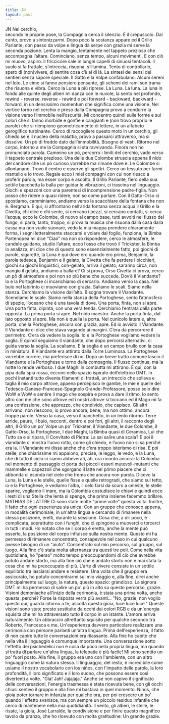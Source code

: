 ```yaml
---
title: JN
layout: post
---
```

JN
Nel cerchio,  
secondo le proprie pose, la Compagnia cerca il silenzio. 
È il crepuscolo. 
Dal canto, provo a sintonizzarmi. 
Dopo poco la sostanza appare ed il Grillo Parlante, con passo da volpe e lingua da serpe con grazia mi  serve la seconda pozione. Lenta la mangio, lentamente nel tappeto prezioso che accompagna l’altare. 
Cominciano, senza tempo, alcuni movimenti. 
E con ciò mi muovo, aspiro. 
Il friccicore sale in lunghi capelli di sinuosi tentacoli. 
Il suolo si fa frattale, s’intreccia, risuona, s’illumina. 
Tento di controllarlo, spero di (non)vivere, di sentire cosa c’è al di là. 
La sintesi dei sensi dei sentieri senza sapore speciale. 
Il Gatto e la Volpe confabulano. 
Alcuni sereni nel loto. 
Le cime si fanno pensiero pensante, gli schemi dei rami son trama che risuona e vibra. 
Cerco la Luna a più riprese. La Luna. La luna. La luna in fondo alle quinte degli alberi mi danza con le  nuvole, la sento nel profondo, rewind - reverse, reverse - rewind e poi forward - backward, backward -  forward, in un densissimo momentum che significa come una visione. 
Nel vortice torno nel cerchio e preso dalla Compagnia provo a condurre la visione verso l’immobile  nell’oscurità. Mi concentro quindi sulle forme e sui colori che si fanno morbide e gonfie e cangianti e (non trovo proprio le parole) che si riempiono geometricamente di lettere, in un alfabeto geroglifico  turbinante. Cerco di raccogliere questo moto in un cerchio, gli chiedo se è il nucleo della malattia, provo a passarci attraverso, ma si dissolve. 
Un pò di freddo dato dall’immobilità. Bisogno di vesti. Ritorno nel corpo, intorno a me la Compagnia si  sta ravvivando. Finora non ho pronunciato parola. Cammino un pò, percorro i limiti del cerchio, vado  verso il tappeto centrale prezioso. 
Una delle due Colombe struscia appena il nido del candore che un pò curioso vorrebbe ma rimane dove  è. Le Colombe si allontanano. 
Trovo il centro e osservo gli spettri. Cerco un tessuto per farmi mantello e lo trovo. Regale ecco i miei  compagni con cui non riesco a proferir parola, ma esser corpo e ascolto. Il Grillo Parlante, fiero della sua  sottile bacchetta la balla per guidar le vibrazioni, ci trascina nel linguaggio. Giochi e spezzoni con una  parentesi di incomprensione padre-figlia. Non posso che ridere o quasi ridere, non so come parlare. Con  il Gatto-Orso ci spostiamo, camminiamo, andiamo verso la scacchiare della fontana che non è. Bergman.  E qui, si affrontano nell’arida fontana senza acqua il Grillo e la Civetta, chi dice e chi sente, si cercano i  pezzi, si cercano contatti, si cerca l’acqua, ecco le Colombe, di nuovo al campo base, tutti avvolti nel flusso del fungo, si parla, tanto, troppo, si prova la musica che risuona dalla casa dalla cassa ma non vuole  suonare, vedo la mia mappa prendere chiaramente forma, i segni letteralmente staccarsi e volare dal  foglio, funziona, la Bimba Partenopea mi dice “Ciao” ma non so rispondere, cerco le atmosfere, le candele
guidano, studio l’altare, ecco l’osso che trovò il Trickster, la Bimba lo analizza, mi dice che di questo sono  essenzialmente fatto, poi giochi di parole, sigarette, la Luna è qui dove ero quando ero prima, Benjamin,  la parola tedesca, Benjamin e il gelato, la Civetta che fa perdere i bicchieri, giochi su giochi linguistici,  con-gelato, arriva il gelato, saranno circa, non mangio il gelato, andiamo a ballare? Ci si prova, Orso Civetta ci prova, cerco un pò di atmosfere e poi non so più bene che succede. 
Dov’è il Viandante? 
Io e la Portoghese ci incarichiamo di cercarlo. 
Andiamo verso la casa. Nel buio nel labirinto ci muoviamo con grazia. Saliamo le scali. Siamo nella stanza. Cerchiamo la visione dall’alto. Bisogna trovare il Viandante. Scendiamo le scale. Siamo nella stanza della  Portoghese, sento l’atmosfera di spezie, l’oceano che è una tavola di dove. Una porta, finta, non si apre.  Una porta finta, dipinta, con una vera tenda. Cerchiamo l’entrata dalla parte opposta. La prima porta si  apre. Nel nido maestro. Anche la porta finta, dal lato opposto si apre. Ma non è quella la porta. Nel  cunicolo laterale, altra porta, che la Portoghese, ancora con grazia, apre. Ed io avvisto il Viandante. 
Il Viandante ci dice che stava vagando ai margini. C’era da percorrere il perimetro. C’era da vedere la  soglia. Io e la Portoghese vogliamo vedere la soglia. E quindi seguiamo il viandante, che dopo percorsi  alternativi, ci guida verso la soglia. La scaliamo. E la soglia è un campo brullo con la casa in miniatura, Il  Viandante era attirato dalla Torre Luminosa. La Portoghese vorrebbe correre, ma preferisce di no. Dopo  un breve tratto comune lascio il Viandante e la Portoghese e torno dalla compagnia. 
Il flusso continua, ma la notte lo rende verboso. 
I due Maghi in combutta mi attirano. E qui, con la pipa dalla spia rossa, eccomi nello spazio ispirato  dell’elettrico DMT. In pochi instanti tutto diventa filamenti di frattali, un intreccio che solleva e taglia il mio corpo altrove, appena percepisco le gambe, le mie e quelle del Tedesco-Danese-Francese-Spagnolo Grande-Professore, posso solo dire WoW e WoW e sentire il mago che sospira e prova a dare il ritmo, lo  sento altro con me che sono altrove ed i nostri altrove si toccano ed il Mago mi fa una confessione, che  apprezzo, che condivido, che capisco. 
Gli altri arrivano, non riescono, io provo ancora, bene, ma non ottimo, ancora troppe parole. 
Verso la casa, 
verso il banchetto, 
in un lento ritorno. 
Terre arride, 
paure, 
il buio, 
racconti,
dentro e poi fori, 
gli altri, 
il racconto degli altri, 
Il Grillo un po’ Volpe un po’ Trickster, il Viandante, le due Colombe, il Gatto-Orso, la Portoghese, I due  Maghi, la Bimba quasi di Ceramica, Lui che Tutto sa e si ripara, Il Convitato di Pietra: 
La sai salire una scala? 
E poi il viandante ci mostra l’uovo rotto, come gli chiedo, e l’uovo non si sa perché era la. Il Viandante mi  disse anche che c’era troppo isterismo di risa. 
E poi stelle, che chiarissime mi appaiono, precise, le leggo, le vedo, e la Luna, che di tutto il ciclo ci siamo  abbeverati, ah, ora ricordo ancora: la Colomba nel momento di passaggio ci porta dei piccoli esseri  mutevoli-mutanti che mammelle e capezzoli che sgorgano il latte nel primo piacere che ci abbonda ci  esonda nel cielo che trema che ancora non parola. 
Dicevo la Luna, la Luna e le stelle, quelle fisse e quelle retrogradi, che siamo sul tetto, io e la Portoghese,  e vediamo l’alba, il celo farsi da scuro a celeste, le stelle sparire, vogliamo il mare, ma la Colombia  costudisce le chiavi e quindi ecco i resti di una Stella che lenta si spenge, che prima insieme facemmo  brillare. 
MATHIAS DE LATTRE 
Ci sono state molte "prime volte" questa volta. 
Inoltre, il fatto che ogni esperienza sia unica: 
Con un gruppo che conosco appena, in modalità cerimoniale, in un'altra lingua e cercando di rimanere  nella stessa posizione, eretti, durante la sessione. Cosa che, a dir poco, è complicata, soprattutto con i  funghi, che ci spingono a muoverci e torcerci in tutti i modi. 
Ho notato che se il corpo è eretto, anche la mente può esserlo, la posizione del corpo influisce sulla  nostra mente. Questo mi ha permesso di rimanere concentrato, consapevole nel caso in cui qualcuno  avesse bisogno di un "aiuto". 
Concentrato sul mio percorso, sul gruppo, sul luogo. 
Alla fine c'è stata molta alternanza tra questi tre poli. 
Come nella vita quotidiana, ho "perso" molto tempo preoccupandomi di ciò che avrebbe potuto andare  storto, ma alla fine ciò che è andato storto non è mai stata la cosa che mi ha preoccupato di più. 
L'arte di vivere consiste in un sottile equilibrio tra lasciarsi andare e resistere. 
Una volta che il gruppo era assicurato, ho potuto concentrarmi sul mio viaggio e, alla fine, direi anche  principalmente sul luogo, la natura, questo spazio: grandioso. 
La signora DMT mi ha permesso di salire un po' più in alto su questo percorso, grazie. 
Visioni demoniache all'inizio della cerimonia, è stata una prima volta, anche questa, perché? Forse la  risposta verrà più avanti...
"No, grazie, non voglio questo qui, guarda intorno a te, ascolta questa gioia, luce luce luce." Queste  visioni sono state presto sostituite da occhi dai colori RGB e da un'energia squisita che mi ha attraversato tutto il corpo in un istante. L'amore arriva naturalmente. 
Un abbraccio altrettanto squisito per qualche secondo tra Roberto, Francesca e me. 
Un'esperienza davvero particolare realizzare una cerimonia con persone parlanti un'altra lingua. Prima dell'esperienza, il fatto di non capire tutte le conversazioni era rilassante. 
Alla fine ho capito che nella vita il linguaggio è comunque importante. 
Una conversazione sotto l'effetto dei psichedelici non è cosa da poco nella propria lingua, ma quando si  tratta di parlare un'altra lingua, la telepatia è più facile! 
Mi sono sentito un po' fuori posto. Alla fine, il gruppo era uno con l'ambiente, con un altro linguaggio  come la natura stessa. 
Il linguaggio, del resto, è incredibile come usiamo il nostro vocabolario con los niños, con l'impatto delle  parole, la loro profondità, il loro significato e il loro suono, che possono essere così divertenti a volte.  "Gia! Jah! Jajajaja." 
Anche se non capivo il significato delle conversazioni, l'energia trasmessa è stata ricevuta bene, con gli  occhi chiusi sentivo il gruppo e alla fine mi bastava in quel momento. 
Ninos, che gioia poter tornare in infanzia per qualche ora, per poi crescere un po' quando l'effetto  svanisce, ma con sempre un piccolo residuo infantile che cerco di mantenere nella mia quotidianità. 
Il vento, gli alberi, le stelle, le risate, la gioia,  José Larralde, la condivisione e per finire questo magnifico tavolo da pranzo, che ho ricevuto con molta  gratitudine: 
Un grande grazie. 